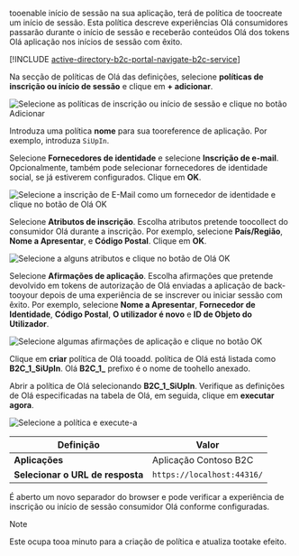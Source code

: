 tooenable início de sessão na sua aplicação, terá de política de toocreate um início de sessão. Esta política descreve experiências Olá consumidores passarão durante o início de sessão e receberão conteúdos Olá dos tokens Olá aplicação nos inícios de sessão com êxito.

[!INCLUDE [active-directory-b2c-portal-navigate-b2c-service](active-directory-b2c-portal-navigate-b2c-service.md)]

Na secção de políticas de Olá das definições, selecione **políticas de inscrição ou início de sessão** e clique em **+ adicionar**.

![Selecione as políticas de inscrição ou início de sessão e clique no botão Adicionar](media/active-directory-b2c-create-sign-in-sign-up-policy/add-b2c-signup-signin-policy.png)

Introduza uma política **nome** para sua tooreference de aplicação. Por exemplo, introduza `SiUpIn`.

Selecione **Fornecedores de identidade** e selecione **Inscrição de e-mail**. Opcionalmente, também pode selecionar fornecedores de identidade social, se já estiverem configurados. Clique em **OK**.

![Selecione a inscrição de E-Mail como um fornecedor de identidade e clique no botão de Olá OK](media/active-directory-b2c-create-sign-in-sign-up-policy/add-b2c-signup-signin-identity-providers.png)

Selecione **Atributos de inscrição**. Escolha atributos pretende toocollect do consumidor Olá durante a inscrição. Por exemplo, selecione **País/Região**, **Nome a Apresentar**, e **Código Postal**. Clique em **OK**.

![Selecione a alguns atributos e clique no botão de Olá OK](media/active-directory-b2c-create-sign-in-sign-up-policy/add-b2c-signup-signin-sign-up-attributes.png)

Selecione **Afirmações de aplicação**. Escolha afirmações que pretende devolvido em tokens de autorização de Olá enviadas a aplicação de back-tooyour depois de uma experiência de se inscrever ou iniciar sessão com êxito. Por exemplo, selecione **Nome a Apresentar**, **Fornecedor de Identidade**, **Código Postal**, **O utilizador é novo** e **ID de Objeto do Utilizador**.

![Selecione algumas afirmações de aplicação e clique no botão OK](media/active-directory-b2c-create-sign-in-sign-up-policy/add-b2c-signup-signin-application-claims.png)

Clique em **criar** política de Olá tooadd. política de Olá está listada como **B2C_1_SiUpIn**. Olá **B2C_1_** prefixo é o nome de toohello anexado.

Abrir a política de Olá selecionando **B2C_1_SiUpIn**. Verifique as definições de Olá especificadas na tabela de Olá, em seguida, clique em **executar agora**.

![Selecione a política e execute-a](media/active-directory-b2c-create-sign-in-sign-up-policy/run-b2c-signup-signin-policy.png)

| Definição      | Valor  |
| ------------ | ------ |
| **Aplicações** | Aplicação Contoso B2C |
| **Selecionar o URL de resposta** | `https://localhost:44316/` |

É aberto um novo separador do browser e pode verificar a experiência de inscrição ou início de sessão consumidor Olá conforme configuradas.

> [!NOTE]
> Este ocupa tooa minuto para a criação de política e atualiza tootake efeito.
>